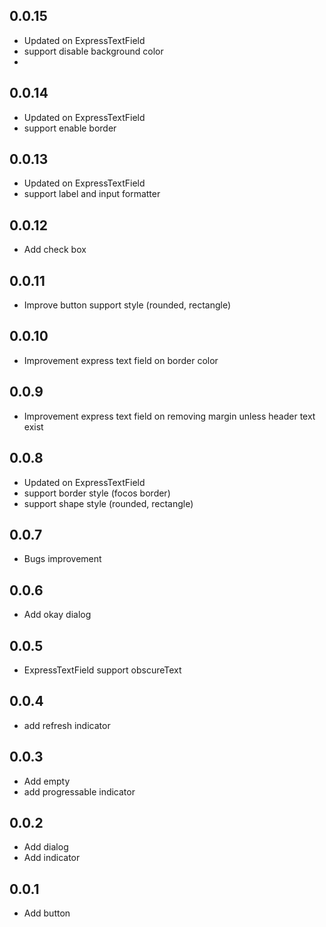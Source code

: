 ## 0.0.15
- Updated on ExpressTextField
- support disable background color
- 
## 0.0.14
- Updated on ExpressTextField
- support enable border

## 0.0.13
- Updated on ExpressTextField
- support label and input formatter
## 0.0.12
- Add check box

## 0.0.11
- Improve button support style (rounded, rectangle)

## 0.0.10
- Improvement express text field on border color

## 0.0.9
- Improvement express text field on removing margin unless header text exist

## 0.0.8
- Updated on ExpressTextField
- support border style (focos border)
- support shape style (rounded, rectangle)
## 0.0.7

-  Bugs improvement

## 0.0.6
-  Add okay dialog

## 0.0.5

- ExpressTextField support obscureText
## 0.0.4
- add refresh indicator

## 0.0.3
- Add empty
- add progressable indicator

## 0.0.2
- Add dialog
- Add indicator

## 0.0.1
- Add button